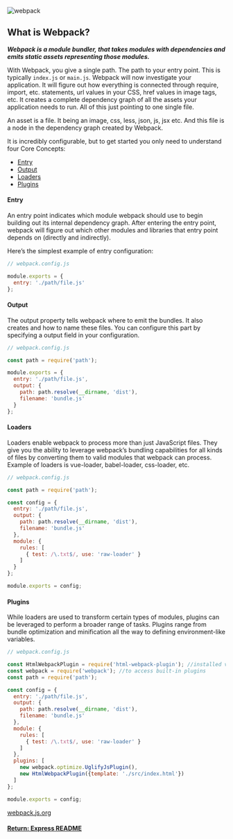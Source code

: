 ![webpack](https://webpack.github.io/assets/what-is-webpack.png)
## What is Webpack?

___Webpack is a module bundler, that takes modules with dependencies and emits static assets representing those modules.___

With Webpack, you give a single path. The path to your entry point. This is typically `index.js` or `main.js`. Webpack will now investigate your application. It will figure out how everything is connected through require, import, etc. statements, url values in your CSS, href values in image tags, etc. It creates a complete dependency graph of all the assets your application needs to run. All of this just pointing to one single file.

An asset is a file. It being an image, css, less, json, js, jsx etc. And this file is a node in the dependency graph created by Webpack.

It is incredibly configurable, but to get started you only need to understand four Core Concepts:
- [Entry](#entry)
- [Output](#output)
- [Loaders](#loaders)
- [Plugins](#plugins)

#### Entry
An entry point indicates which module webpack should use to begin building out its internal dependency graph. After entering the entry point, webpack will figure out which other modules and libraries that entry point depends on (directly and indirectly).

Here’s the simplest example of entry configuration:
```js
// webpack.config.js

module.exports = {
  entry: './path/file.js'
};
```
#### Output
The output property tells webpack where to emit the bundles.  It also creates and how to name these files. You can configure this part by specifying a output field in your configuration.
```js
// webpack.config.js

const path = require('path');

module.exports = {
  entry: './path/file.js',
  output: {
    path: path.resolve(__dirname, 'dist'),
    filename: 'bundle.js'
  }
};
```
#### Loaders
Loaders enable webpack to process more than just JavaScript files. They give you the ability to leverage webpack’s bundling capabilities for all kinds of files by converting them to valid modules that webpack can process. Example of loaders is vue-loader, babel-loader, css-loader, etc.
```js
// webpack.config.js

const path = require('path');

const config = {
  entry: './path/file.js',
  output: {
    path: path.resolve(__dirname, 'dist'),
    filename: 'bundle.js'
  },
  module: {
    rules: [
      { test: /\.txt$/, use: 'raw-loader' }
    ]
  }
};

module.exports = config;
```
#### Plugins
While loaders are used to transform certain types of modules, plugins can be leveraged to perform a broader range of tasks. Plugins range from bundle optimization and minification all the way to defining environment-like variables.
```js
// webpack.config.js

const HtmlWebpackPlugin = require('html-webpack-plugin'); //installed via npm
const webpack = require('webpack'); //to access built-in plugins
const path = require('path');

const config = {
  entry: './path/file.js',
  output: {
    path: path.resolve(__dirname, 'dist'),
    filename: 'bundle.js'
  },
  module: {
    rules: [
      { test: /\.txt$/, use: 'raw-loader' }
    ]
  },
  plugins: [
    new webpack.optimize.UglifyJsPlugin(),
    new HtmlWebpackPlugin({template: './src/index.html'})
  ]
};

module.exports = config;
```

[webpack.js.org](http://webpack.js.org/)

#### [Return: Express README](../../README.md)
